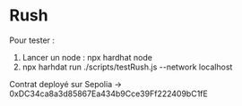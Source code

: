 # Rush

Pour tester : 
1) Lancer un node : npx hardhat node
2) npx harhdat run ./scripts/testRush.js --network localhost

Contrat deployé sur Sepolia -> 0xDC34ca8a3d85867Ea434b9Cce39Ff222409bC1fE
